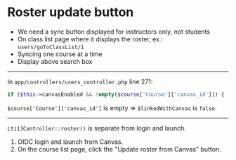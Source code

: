 # Roster update button

- We need a sync button displayed for instructors only, not students
- On class list page where it displays the roster, ex.: `users/goToClassList/1`
- Syncing one course at a time
- Display above search box

---

In `app/controllers/users_controller.php` line 271:

```php
if ($this->canvasEnabled && !empty($course['Course']['canvas_id'])) {
```

`$course['Course']['canvas_id']` is empty => `$linkedWithCanvas` is `false`.

---

`Lti13Controller::roster()` is separate from login and launch.

1. OIDC login and launch from Canvas.
2. On the course list page, click the "Update roster from Canvas" button.
